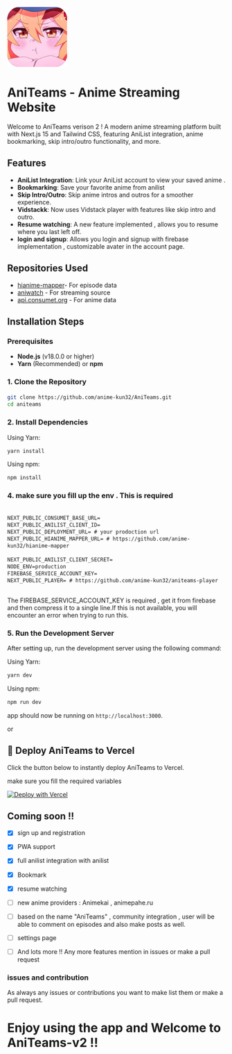 ![Logo](public/aniteams-logo.png)

# AniTeams - Anime Streaming Website



Welcome to AniTeams verison 2 ! A modern anime streaming platform built with Next.js 15 and Tailwind CSS, featuring AniList integration, anime bookmarking, skip intro/outro functionality, and more.

## Features

- **AniList Integration**: Link your AniList account to view your saved anime .
- **Bookmarking**: Save your favorite anime from anilist 
- **Skip Intro/Outro**: Skip anime intros and outros for a smoother experience.
- **Vidstackk**: Now uses Vidstack player with features like skip intro and outro.
- **Resume watching**: A new feature implemented , allows you to resume where you last left off.
- **login and signup**: Allows you login and signup with firebase implementation , customizable avater in the account page.
  
## Repositories Used

   - [hianime-mapper](https://github.com/IrfanKhan66/hianime-mapper)- For episode data 
   - [aniwatch](https://www.npmjs.com/package/aniwatch) - For streaming source 
   - [api.consumet.org](https://github.com/consumet/api.consumet.org) - For anime data

## Installation Steps

### Prerequisites

- **Node.js** (v18.0.0 or higher)
- **Yarn** (Recommended) or **npm**

### 1. Clone the Repository

```bash
git clone https://github.com/anime-kun32/AniTeams.git
cd aniteams
```

### 2. Install Dependencies

Using Yarn:

```bash
yarn install
```

Using npm:

```bash
npm install
```
### 4. make sure you fill up the env . This is required 
```.env

NEXT_PUBLIC_CONSUMET_BASE_URL=
NEXT_PUBLIC_ANILIST_CLIENT_ID=
NEXT_PUBLIC_DEPLOYMENT_URL= # your prodoction url 
NEXT_PUBLIC_HIANIME_MAPPER_URL= # https://github.com/anime-kun32/hianime-mapper

NEXT_PUBLIC_ANILIST_CLIENT_SECRET=
NODE_ENV=production
FIREBASE_SERVICE_ACCOUNT_KEY=
NEXT_PUBLIC_PLAYER= # https://github.com/anime-kun32/aniteams-player


```
The FIREBASE_SERVICE_ACCOUNT_KEY is required , get it from firebase and then compress it to a single line.If this is not available, you will encounter an error when trying to run this.


### 5. Run the Development Server

After setting up, run the development server using the following command:

Using Yarn:

```bash
yarn dev
```

Using npm:

```bash
npm run dev
```
app should now be running on `http://localhost:3000`.

 or 

 ## 🚀 Deploy AniTeams to Vercel

Click the button below to instantly deploy AniTeams to Vercel.  

make sure you fill the required variables 

[![Deploy with Vercel](https://vercel.com/button)](https://vercel.com/new/clone?repository-url=https://github.com/anime-kun32/AniTeams&env=FIREBASE_API_KEY)


 

## Coming soon !!
- [x] sign up and registration
- [x] PWA support 
- [x] full anilist integration with anilist
- [x] Bookmark
- [x] resume watching
- [ ] new anime providers  : Animekai , animepahe.ru
- [ ] based on the name "AniTeams" , community integration , user will be able to comment on episodes and also make posts as well.
- [ ] settings page 
- [ ] And lots more !! Any more features mention in issues or make a pull request 


### issues and contribution 
As always any issues or contributions you want to make list them or make a pull request.

#  Enjoy using the app and Welcome to AniTeams-v2 !!
